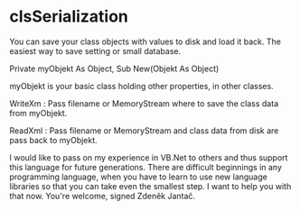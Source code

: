 # clsSerialization
You can save your class objects with values to disk and load it back. The easiest way to save setting or small database.

Private myObjekt As Object,
Sub New(Objekt As Object)

myObjekt is your basic class holding other properties, in other classes.

WriteXm : Pass filename or MemoryStream where to save the class data from myObjekt.
 
ReadXml : Pass filename or MemoryStream and class data from disk are pass back to myObjekt.

I would like to pass on my experience in VB.Net to others and thus support this language for future generations. There are difficult beginnings in any programming language, when you have to learn to use new language libraries so that you can take even the smallest step. I want to help you with that now. You're welcome, signed Zdeněk Jantač.
